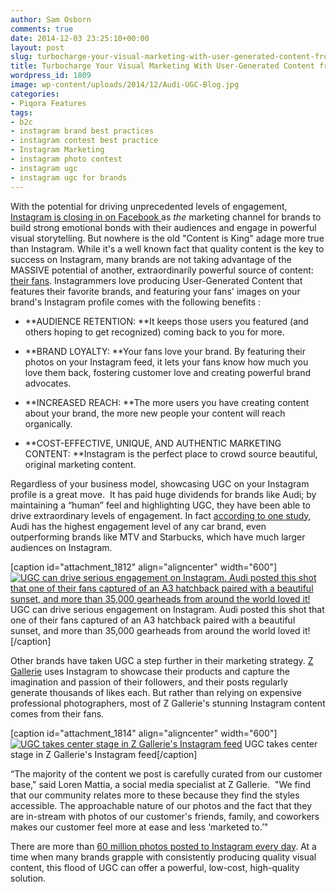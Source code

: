 ```yaml
---
author: Sam Osborn
comments: true
date: 2014-12-03 23:25:10+00:00
layout: post
slug: turbocharge-your-visual-marketing-with-user-generated-content-from-instagram
title: Turbocharge Your Visual Marketing With User-Generated Content from Instagram
wordpress_id: 1809
image: wp-content/uploads/2014/12/Audi-UGC-Blog.jpg
categories:
- Piqora Features
tags:
- b2c
- instagram brand best practices
- instagram contest best practice
- Instagram Marketing
- instagram photo contest
- instagram ugc
- instagram ugc for brands
---
```


With the potential for driving unprecedented levels of engagement, [Instagram is closing in on Facebook ](http://blog.piqora.com/instagram-marketing-brand-activity-on-instagram-is-closing-in-on-facebook/)as _the_ marketing channel for brands to build strong emotional bonds with their audiences and engage in powerful visual storytelling. But nowhere is the old "Content is King" adage more true than Instagram. While it's a well known fact that quality content is the key to success on Instagram, many brands are not taking advantage of the MASSIVE potential of another, extraordinarily powerful source of content: [their fans](http://heidicohen.com/instagram-user-generated-content-rocks-marketing-results/). Instagrammers love producing User-Generated Content that features their favorite brands, and featuring your fans' images on your brand's Instagram profile comes with the following benefits :



	
  * **AUDIENCE RETENTION: **It keeps those users you featured (and others hoping to get recognized) coming back to you for more.

	
  * **BRAND LOYALTY: **Your fans love your brand. By featuring their photos on your Instagram feed, it lets your fans know how much you love them back, fostering customer love and creating powerful brand advocates.

	
  * **INCREASED REACH: **The more users you have creating content about your brand, the more new people your content will reach organically.

	
  * **COST-EFFECTIVE, UNIQUE, AND AUTHENTIC MARKETING CONTENT: **Instagram is the perfect place to crowd source beautiful, original marketing content.


Regardless of your business model, showcasing UGC on your Instagram profile is a great move.  It has paid huge dividends for brands like Audi; by maintaining a “human” feel and highlighting UGC, they have been able to drive extraordinary levels of engagement. In fact [according to one study](http://betanews.com/2012/08/09/instagram-is-used-by-40-percent-of-big-brands-but-only-audi-uses-it-correctly/), Audi has the highest engagement level of any car brand, even outperforming brands like MTV and Starbucks, which have much larger audiences on Instagram.

[caption id="attachment_1812" align="aligncenter" width="600"][![UGC can drive serious engagement on Instagram.  Audi posted this shot that one of their fans captured of an A3 hatchback paired with a beautiful sunset, and more than 35,000 gearheads from around the world loved it! ](http://blog.piqora.com/wp-content/uploads/2014/12/Audi-UGC-Blog.jpg)](http://blog.piqora.com/wp-content/uploads/2014/12/Audi-UGC-Blog.jpg) UGC can drive serious engagement on Instagram. Audi posted this shot that one of their fans captured of an A3 hatchback paired with a beautiful sunset, and more than 35,000 gearheads from around the world loved it![/caption]

Other brands have taken UGC a step further in their marketing strategy. [Z Gallerie](http://instagram.com/zgallerie) uses Instagram to showcase their products and capture the imagination and passion of their followers, and their posts regularly generate thousands of likes each. But rather than relying on expensive professional photographers, most of Z Gallerie's stunning Instagram content comes from their fans.

[caption id="attachment_1814" align="aligncenter" width="600"][![UGC takes center stage in Z Gallerie's Instagram feed ](http://blog.piqora.com/wp-content/uploads/2014/12/Z-Gallerie-Insta-UGC-Blog.jpg)](http://blog.piqora.com/wp-content/uploads/2014/12/Z-Gallerie-Insta-UGC-Blog.jpg) UGC takes center stage in Z Gallerie's Instagram feed[/caption]

“The majority of the content we post is carefully curated from our customer base," said Loren Mattia, a social media specialist at Z Gallerie.  "We find that our community relates more to these because they find the styles accessible. The approachable nature of our photos and the fact that they are in-stream with photos of our customer's friends, family, and coworkers makes our customer feel more at ease and less ‘marketed to.’"

There are more than [60 million photos posted to Instagram every day](http://instagram.com/press/). At a time when many brands grapple with consistently producing quality visual content, this flood of UGC can offer a powerful, low-cost, high-quality solution.
